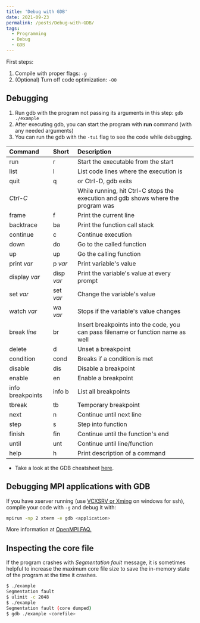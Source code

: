 ```yaml
---
title: 'Debug with GDB'
date: 2021-09-23
permalink: /posts/Debug-with-GDB/
tags:
  - Programming
  - Debug
  - GDB
---
```


First steps:

1. Compile with proper flags: `-g`
2. (Optional) Turn off code optimization: `-O0`

## Debugging

1. Run gdb with the program not passing its arguments in this step: `gdb ./example`
2. After executing gdb, you can start the program with **run** command (with any needed arguments)
3. You can run the gdb with the `-tui` flag to see the code while debugging.

| Command          | Short      | Description                                                                       |
| :--------------- | :--------- | :-------------------------------------------------------------------------------- |
| run              | r          | Start the executable from the start                                               |
| list             | l          | List code lines where the execution is                                            |
| quit             | q          | or Ctrl-D, gdb exits                                                              |
| _Ctrl-C_         |            | While running, hit Ctrl-C stops the execution and gdb shows where the program was |
| frame            | f          | Print the current line                                                            |
| backtrace        | ba         | Print the function call stack                                                     |
| continue         | c          | Continue execution                                                                |
| down             | do         | Go to the called function                                                         |
| up               | up         | Go the calling function                                                           |
| print _var_      | p _var_    | Print variable's value                                                            |
| display _var_    | disp _var_ | Print the variable's value at every prompt                                        |
| set _var_        | set _var_  | Change the variable's value                                                       |
| watch _var_      | wa _var_   | Stops if the variable's value changes                                             |
| break _line_     | br         | Insert breakpoints into the code, you can pass filename or function name as well  |
| delete           | d          | Unset a breakpoint                                                                |
| condition        | cond       | Breaks if a condition is met                                                      |
| disable          | dis        | Disable a breakpoint                                                              |
| enable           | en         | Enable a breakpoint                                                               |
| info breakpoints | info b     | List all breakpoints                                                              |
| tbreak           | tb         | Temporary breakpoint                                                              |
| next             | n          | Continue until next line                                                          |
| step             | s          | Step into function                                                                |
| finish           | fin        | Continue until the function's end                                                 |
| until            | unt        | Continue until line/function                                                      |
| help             | h          | Print description of a command                                                    |

- Take a look at the GDB cheatsheet [here](https://amirsojoodi.github.io/files/GDB-Cheat-Sheet.pdf).

## Debugging MPI applications with GDB

If you have xserver running (use [VCXSRV or Xming](https://amirsojoodi.github.io/posts/Run-applications-remotely-with-GUI/) on windows for ssh), compile your code with `-g` and debug it with:

```bash
mpirun -np 2 xterm -e gdb <application>
```

More information at [OpenMPI FAQ.](https://www.open-mpi.org/faq/?category=debugging)

## Inspecting the core file

If the program crashes with _Segmentation fault_ message, it is sometimes helpful to
increase the maximum core file size to save the in-memory state of the program at the time it crashes.

```bash
$ ./example
Segmentation fault
$ ulimit -c 2048
$ ./example
Segmentation fault (core dumped)
$ gdb ./example <corefile>
```
